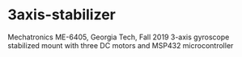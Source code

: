 # 3axis-stabilizer

Mechatronics ME-6405, Georgia Tech, Fall 2019
3-axis gyroscope stabilized mount with three DC motors and MSP432 microcontroller